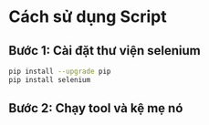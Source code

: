 # Cách sử dụng Script
## Bước 1: Cài đặt thư viện selenium
```bash
pip install --upgrade pip
pip install selenium
```
## Bước 2: Chạy tool và kệ mẹ nó